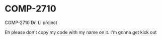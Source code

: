 # COMP-2710
COMP-2710 Dr. Li project

Eh please don't copy my code with my name on it. I'm gonna get kick out
